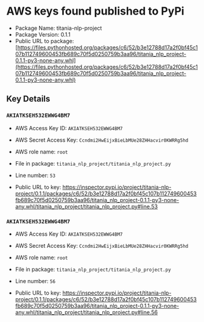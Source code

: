 # AWS keys found published to PyPi

* Package Name: titania-nlp-project
* Package Version: 0.1.1
* Public URL to package: [https://files.pythonhosted.org/packages/c6/52/b3e12788d17a2f0bf45c107b112749600453fb689c70f5d0250759b3aa96/titania_nlp_project-0.1.1-py3-none-any.whl](https://files.pythonhosted.org/packages/c6/52/b3e12788d17a2f0bf45c107b112749600453fb689c70f5d0250759b3aa96/titania_nlp_project-0.1.1-py3-none-any.whl)

## Key Details

### `AKIATKSEH532EWWG4BM7`

* AWS Access Key ID: `AKIATKSEH532EWWG4BM7`
* AWS Secret Access Key: `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` 
* AWS role name: `root`
* File in package: `titania_nlp_project/titania_nlp_project.py`
* Line number: `53`

* Public URL to key: https://inspector.pypi.io/project/titania-nlp-project/0.1.1/packages/c6/52/b3e12788d17a2f0bf45c107b112749600453fb689c70f5d0250759b3aa96/titania_nlp_project-0.1.1-py3-none-any.whl/titania_nlp_project/titania_nlp_project.py#line.53



### `AKIATKSEH532EWWG4BM7`

* AWS Access Key ID: `AKIATKSEH532EWWG4BM7`
* AWS Secret Access Key: `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` 
* AWS role name: `root`
* File in package: `titania_nlp_project/titania_nlp_project.py`
* Line number: `56`

* Public URL to key: https://inspector.pypi.io/project/titania-nlp-project/0.1.1/packages/c6/52/b3e12788d17a2f0bf45c107b112749600453fb689c70f5d0250759b3aa96/titania_nlp_project-0.1.1-py3-none-any.whl/titania_nlp_project/titania_nlp_project.py#line.56


